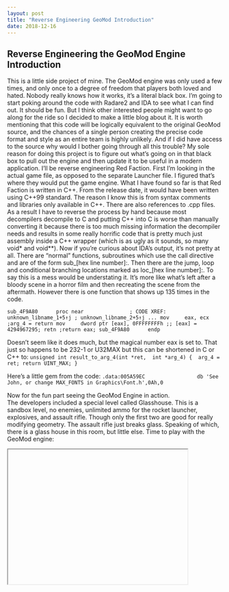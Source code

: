 ```yaml
---
layout: post
title: "Reverse Engineering GeoMod Introduction"
date: 2018-12-16
---
```


## Reverse Engineering the GeoMod Engine Introduction

This is a little side project of mine.  The GeoMod engine was only used a few times, and only once to a degree of freedom that players both loved and hated.  Nobody really knows how it works, it’s a literal black box.  I’m going to start poking around the code with Radare2 and IDA to see what I can find out.  It should be fun.  But I think other interested people might want to go along for the ride so I decided to make a little blog about it.  It is worth mentioning that this code will be logically equivalent to the original GeoMod source, and the chances of a single person creating the precise code format and style as an entire team is highly unlikely.  And if I did have access to the source why would I bother going through all this trouble?  My sole reason for doing this project is to figure out what’s going on in that black box to pull out the engine and then update it to be useful in a modern application.
I’ll be reverse engineering Red Faction. First I’m looking in the actual game file, as opposed to the separate Launcher file. I figured that’s where they would put the game engine.
What I have found so far is that Red Faction is written in C++.  From the release date, it would have been written using C++99 standard.  The reason I know this is from syntax comments and libraries only available in C++. There are also references to .cpp files.  As a result I have to reverse the process by hand because most decompilers decompile to C and putting C++ into C is worse than manually converting it because there is too much missing information the decompiler needs and results in some really horrific code that is pretty much just assembly inside a C++ wrapper (which is as ugly as it sounds, so many void* and void**).  Now if you’re curious about IDA’s output, it’s not pretty at all.  There are “normal” functions, subroutines which use the call directive and are of the form sub_[hex line number]:.  Then there are the jump, loop and conditional branching locations marked as loc_[hex line number]:.  To say this is a mess would be understating it.  It’s more like what’s left after a bloody scene in a horror film and then recreating the scene from the aftermath.
However there is one function that shows up 135 times in the code.


`sub_4F9A80      proc near               ; CODE XREF: unknown_libname_1+5↑j
                                        ; unknown_libname_2+5↑j ...
                mov     eax, ecx ;arg_4 = return
                mov     dword ptr [eax], 0FFFFFFFFh ;; [eax] = 4294967295;
                retn ;return eax;
sub_4F9A80      endp`


Doesn’t seem like it does much, but the magical number eax is set to.  That just so happens to be 232-1 or U32MAX  but this can be shortened in C or C++ to:
`unsigned int result_to_arg_4(int *ret,  int *arg_4) { 
	arg_4 =  ret;
	return UINT_MAX;
}`


Here’s a little gem from the code:
`.data:005A59EC                 db 'See John, or change MAX_FONTS in Graphics\Font.h',0Ah,0`

Now for the fun part seeing the GeoMod Engine in action.  
The developers included a special level called Glasshouse.  This is a sandbox level, no enemies, unlimited ammo for the rocket launcher, explosives, and assault rifle.  Though only the first two are good for really modifying geometry.  The assault rifle just breaks glass.  Speaking of which, there is a glass house in this room, but little else.  Time to play with the GeoMod engine: 

<iframe width="420" height="315">
<src="https://www.youtube.com/watch?v=1XHW4CPKL6Q">
</iframe>


